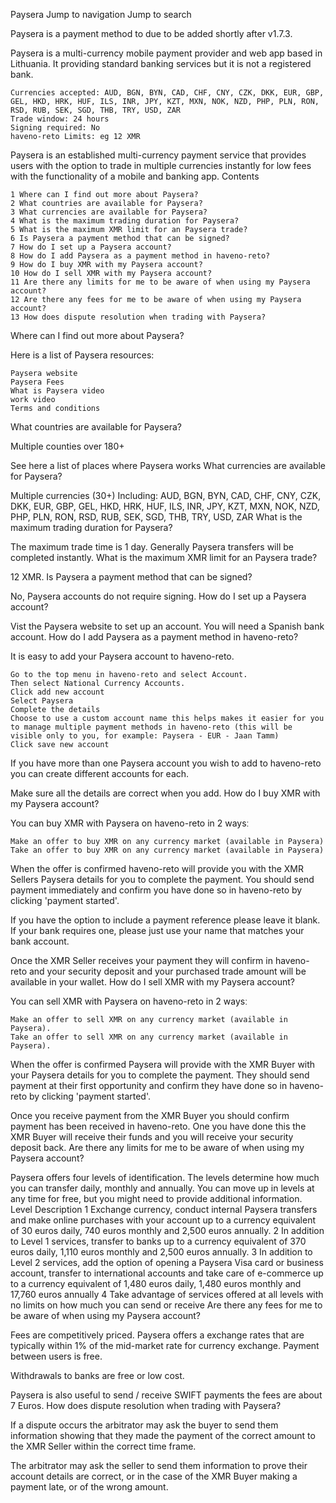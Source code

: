 Paysera
Jump to navigation
Jump to search

Paysera is a payment method to due to be added shortly after v1.7.3.

Paysera is a multi-currency mobile payment provider and web app based in Lithuania. It providing standard banking services but it is not a registered bank.

    Currencies accepted: AUD, BGN, BYN, CAD, CHF, CNY, CZK, DKK, EUR, GBP, GEL, HKD, HRK, HUF, ILS, INR, JPY, KZT, MXN, NOK, NZD, PHP, PLN, RON, RSD, RUB, SEK, SGD, THB, TRY, USD, ZAR
    Trade window: 24 hours
    Signing required: No
    haveno-reto Limits: eg 12 XMR

Paysera is an established multi-currency payment service that provides users with the option to trade in multiple currencies instantly for low fees with the functionality of a mobile and banking app.
Contents

    1 Where can I find out more about Paysera?
    2 What countries are available for Paysera?
    3 What currencies are available for Paysera?
    4 What is the maximum trading duration for Paysera?
    5 What is the maximum XMR limit for an Paysera trade?
    6 Is Paysera a payment method that can be signed?
    7 How do I set up a Paysera account?
    8 How do I add Paysera as a payment method in haveno-reto?
    9 How do I buy XMR with my Paysera account?
    10 How do I sell XMR with my Paysera account?
    11 Are there any limits for me to be aware of when using my Paysera account?
    12 Are there any fees for me to be aware of when using my Paysera account?
    13 How does dispute resolution when trading with Paysera?

Where can I find out more about Paysera?

Here is a list of Paysera resources:

    Paysera website
    Paysera Fees
    What is Paysera video
    work video
    Terms and conditions

What countries are available for Paysera?

Multiple counties over 180+

See here a list of places where Paysera works
What currencies are available for Paysera?

Multiple currencies (30+) Including: AUD, BGN, BYN, CAD, CHF, CNY, CZK, DKK, EUR, GBP, GEL, HKD, HRK, HUF, ILS, INR, JPY, KZT, MXN, NOK, NZD, PHP, PLN, RON, RSD, RUB, SEK, SGD, THB, TRY, USD, ZAR
What is the maximum trading duration for Paysera?

The maximum trade time is 1 day. Generally Paysera transfers will be completed instantly.
What is the maximum XMR limit for an Paysera trade?

12 XMR.
Is Paysera a payment method that can be signed?

No, Paysera accounts do not require signing.
How do I set up a Paysera account?

Vist the Paysera website to set up an account. You will need a Spanish bank account.
How do I add Paysera as a payment method in haveno-reto?

It is easy to add your Paysera account to haveno-reto.

    Go to the top menu in haveno-reto and select Account.
    Then select National Currency Accounts.
    Click add new account
    Select Paysera
    Complete the details
    Choose to use a custom account name this helps makes it easier for you to manage multiple payment methods in haveno-reto (this will be visible only to you, for example: Paysera - EUR - Jaan Tamm)
    Click save new account

If you have more than one Paysera account you wish to add to haveno-reto you can create different accounts for each.

Make sure all the details are correct when you add.
How do I buy XMR with my Paysera account?

You can buy XMR with Paysera on haveno-reto in 2 waysː

    Make an offer to buy XMR on any currency market (available in Paysera)
    Take an offer to buy XMR on any currency market (available in Paysera)

When the offer is confirmed haveno-reto will provide you with the XMR Sellers Paysera details for you to complete the payment. You should send payment immediately and confirm you have done so in haveno-reto by clicking 'payment started'.

If you have the option to include a payment reference please leave it blank. If your bank requires one, please just use your name that matches your bank account.

Once the XMR Seller receives your payment they will confirm in haveno-reto and your security deposit and your purchased trade amount will be available in your wallet.
How do I sell XMR with my Paysera account?

You can sell XMR with Paysera on haveno-reto in 2 waysː

    Make an offer to sell XMR on any currency market (available in Paysera).
    Take an offer to sell XMR on any currency market (available in Paysera).

When the offer is confirmed Paysera will provide with the XMR Buyer with your Paysera details for you to complete the payment. They should send payment at their first opportunity and confirm they have done so in haveno-reto by clicking 'payment started'.

Once you receive payment from the XMR Buyer you should confirm payment has been received in haveno-reto. One you have done this the XMR Buyer will receive their funds and you will receive your security deposit back.
Are there any limits for me to be aware of when using my Paysera account?

Paysera offers four levels of identification. The levels determine how much you can transfer daily, monthly and annually. You can move up in levels at any time for free, but you might need to provide additional information.
Level 	Description
1 	Exchange currency, conduct internal Paysera transfers and make online purchases with your account up to a currency equivalent of 30 euros daily, 740 euros monthly and 2,500 euros annually.
2 	In addition to Level 1 services, transfer to banks up to a currency equivalent of 370 euros daily, 1,110 euros monthly and 2,500 euros annually.
3 	In addition to Level 2 services, add the option of opening a Paysera Visa card or business account, transfer to international accounts and take care of e-commerce up to a currency equivalent of 1,480 euros daily, 1,480 euros monthly and 17,760 euros annually
4 	Take advantage of services offered at all levels with no limits on how much you can send or receive
Are there any fees for me to be aware of when using my Paysera account?

Fees are competitively priced. Paysera offers a exchange rates that are typically within 1% of the mid-market rate for currency exchange. Payment between users is free.

Withdrawals to banks are free or low cost.

Paysera is also useful to send / receive SWIFT payments the fees are about 7 Euros.
How does dispute resolution when trading with Paysera?

If a dispute occurs the arbitrator may ask the buyer to send them information showing that they made the payment of the correct amount to the XMR Seller within the correct time frame.

The arbitrator may ask the seller to send them information to prove their account details are correct, or in the case of the XMR Buyer making a payment late, or of the wrong amount. 
